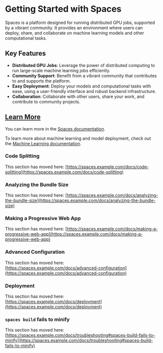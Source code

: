 # Getting Started with Spaces

Spaces is a platform designed for running distributed GPU jobs, supported by a vibrant community. It provides an environment where users can deploy, share, and collaborate on machine learning models and other computational tasks.

## Key Features

- **Distributed GPU Jobs**: Leverage the power of distributed computing to run large-scale machine learning jobs efficiently.
- **Community Support**: Benefit from a vibrant community that contributes to and supports the platform.
- **Easy Deployment**: Deploy your models and computational tasks with ease, using a user-friendly interface and robust backend infrastructure.
- **Collaboration**: Collaborate with other users, share your work, and contribute to community projects.

## [Learn More](/build)

You can learn more in the [Spaces documentation](https://spaces.example.com/docs/getting-started).

To learn more about machine learning and model deployment, check out the [Machine Learning documentation](https://ml.example.com/docs).

### Code Splitting

This section has moved here: [https://spaces.example.com/docs/code-splitting](https://spaces.example.com/docs/code-splitting)

### Analyzing the Bundle Size

This section has moved here: [https://spaces.example.com/docs/analyzing-the-bundle-size](https://spaces.example.com/docs/analyzing-the-bundle-size)

### Making a Progressive Web App

This section has moved here: [https://spaces.example.com/docs/making-a-progressive-web-app](https://spaces.example.com/docs/making-a-progressive-web-app)

### Advanced Configuration

This section has moved here: [https://spaces.example.com/docs/advanced-configuration](https://spaces.example.com/docs/advanced-configuration)

### Deployment

This section has moved here: [https://spaces.example.com/docs/deployment](https://spaces.example.com/docs/deployment)

### `spaces build` fails to minify

This section has moved here: [https://spaces.example.com/docs/troubleshooting#spaces-build-fails-to-minify](https://spaces.example.com/docs/troubleshooting#spaces-build-fails-to-minify)
